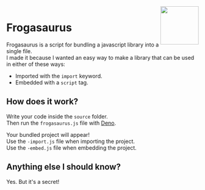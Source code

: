 <img align="right" height="100" src="http://todepond.com/IMG/Frogasaurus@0.25x.png">

# Frogasaurus
Frogasaurus is a script for bundling a javascript library into a single file.<br>
I made it because I wanted an easy way to make a library that can be used in either of these ways:
* Imported with the `import` keyword.
* Embedded with a `script` tag.

## How does it work?
Write your code inside the `source` folder.<br>
Then run the `frogasaurus.js` file with [Deno](https://deno.land).<br>

Your bundled project will appear!<br>
Use the `-import.js` file when importing the project.<br>
Use the `-embed.js` file when embedding the project.

## Anything else I should know?
Yes. But it's a secret!
